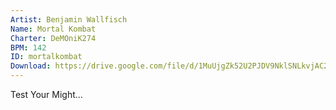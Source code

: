 ```yaml
---
Artist: Benjamin Wallfisch
Name: Mortal Kombat
Charter: DeMOniK274
BPM: 142
ID: mortalkombat
Download: https://drive.google.com/file/d/1MuUjgZk52U2PJDV9NklSNLkvjAC2BJP3/view
---
```

Test Your Might...

